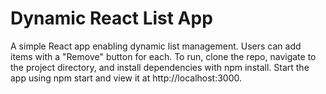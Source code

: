 # Dynamic React List App
A simple React app enabling dynamic list management. Users can add items with a "Remove" button for each. To run, clone the repo, navigate to the project directory, and install dependencies with npm install. Start the app using npm start and view it at http://localhost:3000. 
